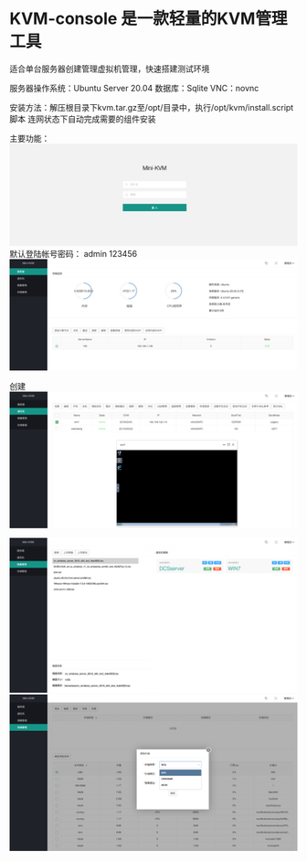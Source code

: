# KVM-console 是一款轻量的KVM管理工具

 适合单台服务器创建管理虚拟机管理，快速搭建测试环境
 
 服务器操作系统：Ubuntu Server 20.04
 数据库：Sqlite
 VNC：novnc
 
 
 安装方法：解压根目录下kvm.tar.gz至/opt/目录中，执行/opt/kvm/install.script脚本 
 连网状态下自动完成需要的组件安装

 
 
 主要功能：
 ![](media/16395559449920/16395564343676.png)
 默认登陆帐号密码： admin  123456
 ![](media/16395559449920/16395564770186.png)
 
创建
![](media/16395559449920/16395565780571.png)

![](media/16395559449920/16395566218277.png)
![](media/16395559449920/16395567075501.png)

